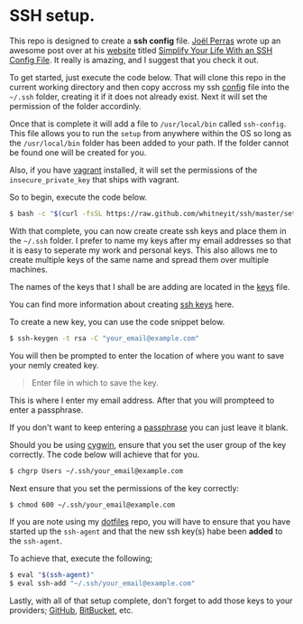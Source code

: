 # SSH setup.

This repo is designed to create a **ssh config** file. [Joël Perras](https://twitter.com/jperras)
wrote up an awesome post over at his [website](http://nerderati.com) titled [Simplify Your Life With an SSH Config File](http://nerderati.com/2011/03/17/simplify-your-life-with-an-ssh-config-file).
It really is amazing, and I suggest that you check it out.

To get started, just execute the code below. That will clone this repo in the
current working directory and then copy accross my ssh [config](https://github.com/whitneyit/ssh/blob/master/config)
file into the `~/.ssh` folder, creating it if it does not already exist. Next it
will set the permission of the folder accordinly.

Once that is complete it will add a file to `/usr/local/bin` called
`ssh-config`. This file allows you to run the `setup` from anywhere within the
OS so long as the `/usr/local/bin` folder has been added to your path. If the
folder cannot be found one will be created for you.

Also, if you have [vagrant](https://www.vagrantup.com) installed, it will set
the permissions of the `insecure_private_key` that ships with vagrant.

So to begin, execute the code below.

```sh
$ bash -c "$(curl -fsSL https://raw.github.com/whitneyit/ssh/master/setup)"
```

With that complete, you can now create create ssh keys and place them in the
`~/.ssh` folder. I prefer to name my keys after my email addresses so that it is
easy to seperate my work and personal keys. This also allows me to create
multiple keys of the same name and spread them over multiple machines.

The names of the keys that I shall be are adding are located in the [keys](keys)
file.

You can find more information about creating [ssh keys](https://help.github.com/articles/generating-ssh-keys)
here.

To create a new key, you can use the code snippet below.

```sh
$ ssh-keygen -t rsa -C "your_email@example.com"
```

You will then be prompted to enter the location of where you want to save your
nemly created key.

> Enter file in which to save the key.

This is where I enter my email address. After that you will prompteed to enter
a passphrase.

If you don't want to keep entering a [passphrase](https://help.github.com/articles/working-with-ssh-key-passphrases)
you can just leave it blank.

Should you be using [cygwin](https://www.cygwin.com/), ensure that you set the
user group of the key correctly. The code below will achieve that for you.

```sh
$ chgrp Users ~/.ssh/your_email@example.com
```

Next ensure that you set the permissions of the key correctly:

```sh
$ chmod 600 ~/.ssh/your_email@example.com
```

If you are note using my [dotfiles](https://github.com/whitneyit/dotfiles) repo,
you will have to ensure that you have started up the `ssh-agent` and that the
new ssh key(s) habe been **added** to the `ssh-agent`.

To achieve that, execute the following;

```sh
$ eval "$(ssh-agent)"
$ eval ssh-add "~/.ssh/your_email@example.com"
```

Lastly, with all of that setup complete, don't forget to add those keys to your
providers; [GitHub](https://github.com/settings/ssh), [BitBucket](https://bitbucket.org/account/user/whitneyit/ssh-keys), etc.

